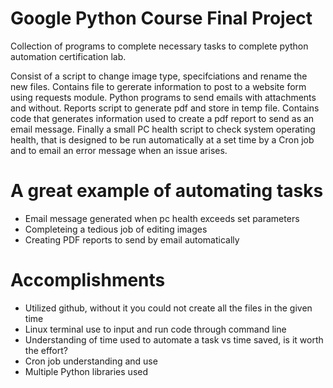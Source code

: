 Google Python Course Final Project
==================================
Collection of programs to complete necessary tasks to complete python automation certification lab.

Consist of a script to change image type, specifciations and rename the new files.
Contains file to gererate information to post to a website form using requests module.
Python programs to send emails with attachments and without.
Reports script to generate pdf and store in temp file.
Contains code that generates information used to create a pdf report to send as an email message.
Finally a small PC health script to check system operating health, that is designed to be run automatically 
at a set time by a Cron job and to email an error message when an issue arises.

# A great example of automating tasks
- Email message generated when pc health exceeds set parameters
- Completeing a tedious job of editing images
- Creating PDF reports to send by email automatically
# Accomplishments
- Utilized github, without it you could not create all the files in the given time
- Linux terminal use to input and run code through command line
- Understanding of time used to automate a task vs time saved, is it worth the effort?
- Cron job understanding and use
- Multiple Python libraries used
